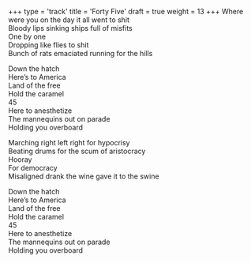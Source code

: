 +++
type = 'track'
title = 'Forty Five'
draft = true
weight = 13
+++
Where were you on the day it all went to shit  
Bloody lips sinking ships full of misfits  
One by one  
Dropping like flies to shit  
Bunch of rats emaciated running for the hills

Down the hatch  
Here’s to America  
Land of the free  
Hold the caramel  
45  
Here to anesthetize  
The mannequins out on parade  
Holding you overboard

Marching right left right for hypocrisy  
Beating drums for the scum of aristocracy  
Hooray  
For democracy  
Misaligned drank the wine gave it to the swine

Down the hatch  
Here’s to America  
Land of the free  
Hold the caramel  
45  
Here to anesthetize  
The mannequins out on parade  
Holding you overboard
